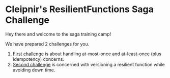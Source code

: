 # Cleipnir's ResilientFunctions Saga Challenge

Hey there and welcome to the saga training camp!

We have prepared 2 challenges for you.
1. [First challenge](https://github.com/stidsborg/Cleipnir.ResilientFunctions.SagaChallenge/tree/main/Challenge%231) is about handling at-most-once and at-least-once (plus idempotency) concerns.
2. [Second challenge](https://github.com/stidsborg/Cleipnir.ResilientFunctions.SagaChallenge/tree/main/Challenge%232) is concerned with versioning a resilient function while avoiding down time.
